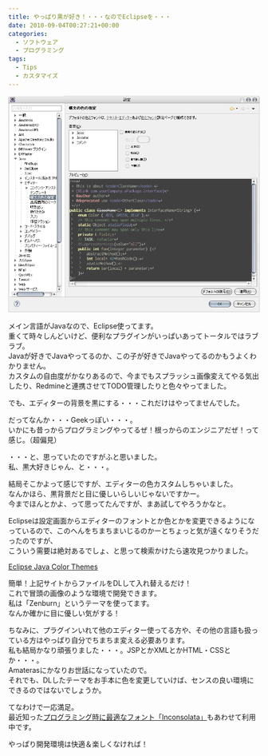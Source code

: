 ```yaml
---
title: やっぱり黒が好き！・・・なのでEclipseを・・・
date: 2010-09-04T00:27:21+00:00
categories:
  - ソフトウェア
  - プログラミング
tags:
  - Tips
  - カスタマイズ
---
```

![eclipse_black](./eclipse_black.png)

メイン言語がJavaなので、Eclipse使ってます。  
重くて時々しんどいけど、便利なプラグインがいっぱいあってトータルではラブラブ。  
Javaが好きでJavaやってるのか、この子が好きでJavaやってるのかもうよくわかりません。  
カスタムの自由度がかなりあるので、今までもスプラッシュ画像変えてやる気出したり、Redmineと連携させてTODO管理したりと色々やってました。

でも、エディターの背景を黒にする・・・これだけはやってませんでした。

だってなんか・・・Geekっぽい・・・。  
いかにも昔っからプログラミングやってるぜ！根っからのエンジニアだぜ！って感じ。（超偏見）

・・・と、思っていたのですがふと思いました。  
私、黒大好きじゃん、と・・・。

結局そこかよって感じですが、エディターの色カスタムしちゃいました。  
なんかほら、黒背景だと目に優しいらしいじゃないですかー。  
今までほんとかよ、って思ってたんですが、まあ試してやろうかなと。

Eclipseは設定画面からエディターのフォントとか色とかを変更できるようになっているので、このへんをちまちまいじるのかーとちょっと気が遠くなりそうだったのですが、  
こういう需要は絶対あるでしょ、と思って検索かけたら速攻見つかりました。

[Eclipse Java Color Themes][1]

簡単！上記サイトからファイルをDLして入れ替えるだけ！  
これで冒頭の画像のような環境で開発できます。  
私は「Zenburn」というテーマを使ってます。  
なんか確かに目に優しい気がする！

ちなみに、プラグインいれて他のエディター使ってる方や、その他の言語も扱っている方はやっぱり自分でちまちま変える必要あります。  
私も結局かなり頑張りました・・・。JSPとかXMLとかHTML・CSSとか・・・。  
Amaterasにかなりお世話になっていたので。  
それでも、DLしたテーマをお手本に色を変更していけば、センスの良い環境にできるのではないでしょうか。

てなわけで一応満足。  
最近知った[プログラミング時に最適なフォント「Inconsolata」][2]もあわせて利用中です。

やっぱり開発環境は快適＆楽しくなければ！

 [1]: http://srand2.blogspot.com/2009/08/eclipse-color-themes.html
 [2]: http://yamashita.dyndns.org/blog/inconsolata-as-a-programming-font/
